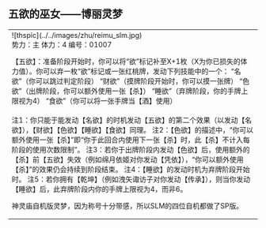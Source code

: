 
五欲的巫女——博丽灵梦
-------------------------
<table border="0">
<tr><td>
<div id="thsleft">
![thspic](../../images/zhu/reimu_slm.jpg)
</div>
<div id="thsright">
势力：主
体力：4
编号：01007

【五欲】：准备阶段开始时，你可以将“欲”标记补至X+1枚（X为你已损失的体力值）。你可以弃一枚“欲”标记或一张红桃牌，发动下列技能中的一个：
“名欲”（你可以跳过判定阶段）
“财欲”（摸牌阶段开始时，你可以摸一张牌）
“色欲”（出牌阶段，你可以额外使用一张【杀】）
“睡欲”（弃牌阶段，你的手牌上限视为4）
“食欲”（你可以将一张手牌当【酒】使用）
</div>
</td></tr>
<tr><td>
注1：你只能于能发动【名欲】的时机发动【五欲】的第二个效果（以发动【名欲】），【财欲】【色欲】【睡欲】【食欲】同理。
注2：【色欲】的描述中，“你可以额外使用一张【杀】”即“你于此回合内使用下一张【杀】时，此【杀】不计入每阶段的使用次数限制”。
注3：若你于出牌阶段内发动【色欲】后，使用额外的【杀】前【五欲】失效（例如绵月依姬对你发动【凭依】），“你可以额外使用【杀】”的效果仍会持续到阶段结束。
注4：【睡欲】的发动时机为弃牌阶段开始时。
注5：若你拥有【乾坤】（例如洩矢诹访子对你发动【传承】），则当你发动【睡欲】后，此弃牌阶段内你的手牌上限视为4，而非6。

神灵庙自机版灵梦，因为称号十分带感，所以SLM的四位自机都做了SP版。
</tr></td></table>